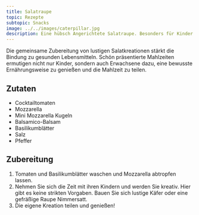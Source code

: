 ```yaml
---
title: Salatraupe
topic: Rezepte
subtopic: Snacks
image: ../../images/caterpillar.jpg
description: Eine hübsch Angerichtete Salatraupe. Besonders für Kinder eine große Freude
---
```


Die gemeinsame Zubereitung von lustigen Salatkreationen stärkt die Bindung zu gesunden Lebensmitteln. Schön präsentierte Mahlzeiten ermutigen nicht nur Kinder, sondern auch Erwachsene dazu, eine bewusste Ernährungsweise zu genießen und die Mahlzeit zu teilen. 

## Zutaten

- Cocktailtomaten
- Mozzarella
- Mini Mozzarella Kugeln
- Balsamico-Balsam
- Basilikumblätter
- Salz
- Pfeffer

## Zubereitung

1. Tomaten und Basilikumblätter waschen und Mozzarella abtropfen lassen.
2. Nehmen Sie sich die Zeit mit ihren Kindern und werden Sie kreativ. Hier gibt es keine strikten Vorgaben. Bauen Sie sich lustige Käfer oder eine gefräßige Raupe Nimmersatt.
3. Die eigene Kreation teilen und genießen!
